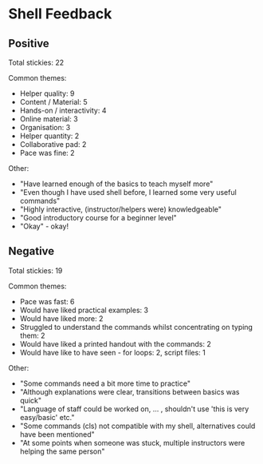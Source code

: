 
# Shell Feedback

## Positive

Total stickies: 22

Common themes:

- Helper quality: 9 
- Content / Material: 5
- Hands-on / interactivity: 4
- Online material: 3
- Organisation: 3
- Helper quantity: 2
- Collaborative pad: 2
- Pace was fine: 2

Other:

- "Have learned enough of the basics to teach myself more"
- "Even though I have used shell before, I learned some very useful commands"
- "Highly interactive, (instructor/helpers were) knowledgeable"
- "Good introductory course for a beginner level"
- "Okay" - okay!

## Negative

Total stickies: 19

Common themes:

- Pace was fast: 6
- Would have liked practical examples: 3
- Would have liked more: 2
- Struggled to understand the commands whilst concentrating on typing them: 2
- Would have liked a printed handout with the commands: 2
- Would have like to have seen - for loops: 2, script files: 1

Other:

- "Some commands need a bit more time to practice"
- "Although explanations were clear, transitions between basics was quick"
- "Language of staff could be worked on, ... , shouldn't use 'this is very easy/basic' etc."
- "Some commands (cls) not compatible with my shell, alternatives could have been mentioned"
- "At some points when someone was stuck, multiple instructors were helping the same person"
